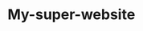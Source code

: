 # My-super-website
<!DOCTYPE html>
<html>
  <head>
    <meta name="viewport" content="width=device-width, initial-scale=1.0" />
    <title>Hello!</title>
    <meta name="description" content="description"/>
    <meta name="author" content="author" />
    <meta name="keywords" content="keywords" />
    <link rel="stylesheet" href="./stylesheet.css" type="text/css" />
    <style type="text/css">.body { width: auto; }</style>
  </head>
  <body>

  </body>
</html>
